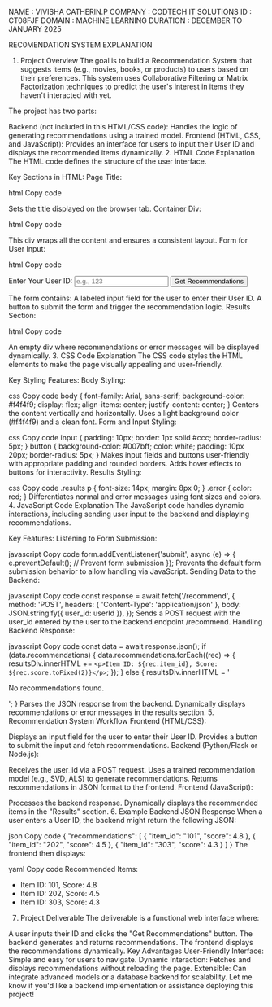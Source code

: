 NAME : VIVISHA CATHERIN.P COMPANY : CODTECH IT SOLUTIONS ID : CT08FJF DOMAIN : MACHINE LEARNING DURATION : DECEMBER TO JANUARY 2025

REC0MENDATION SYSTEM EXPLANATION

1. Project Overview
The goal is to build a Recommendation System that suggests items (e.g., movies, books, or products) to users based on their preferences. This system uses Collaborative Filtering or Matrix Factorization techniques to predict the user's interest in items they haven't interacted with yet.

The project has two parts:

Backend (not included in this HTML/CSS code): Handles the logic of generating recommendations using a trained model.
Frontend (HTML, CSS, and JavaScript): Provides an interface for users to input their User ID and displays the recommended items dynamically.
2. HTML Code Explanation
The HTML code defines the structure of the user interface.

Key Sections in HTML:
Page Title:

html
Copy code
<title>Recommendation System</title>
Sets the title displayed on the browser tab.
Container Div:

html
Copy code
<div class="container">
This div wraps all the content and ensures a consistent layout.
Form for User Input:

html
Copy code
<form id="recommendation-form">
   <label for="user-id">Enter Your User ID:</label>
   <input type="number" id="user-id" name="user-id" placeholder="e.g., 123" required>
   <button type="submit">Get Recommendations</button>
</form>
The form contains:
A labeled input field for the user to enter their User ID.
A button to submit the form and trigger the recommendation logic.
Results Section:

html
Copy code
<div class="results" id="results">
   <!-- Recommendations will appear here -->
</div>
An empty div where recommendations or error messages will be displayed dynamically.
3. CSS Code Explanation
The CSS code styles the HTML elements to make the page visually appealing and user-friendly.

Key Styling Features:
Body Styling:

css
Copy code
body {
   font-family: Arial, sans-serif;
   background-color: #f4f4f9;
   display: flex;
   align-items: center;
   justify-content: center;
}
Centers the content vertically and horizontally.
Uses a light background color (#f4f4f9) and a clean font.
Form and Input Styling:

css
Copy code
input {
   padding: 10px;
   border: 1px solid #ccc;
   border-radius: 5px;
}
button {
   background-color: #007bff;
   color: white;
   padding: 10px 20px;
   border-radius: 5px;
}
Makes input fields and buttons user-friendly with appropriate padding and rounded borders.
Adds hover effects to buttons for interactivity.
Results Styling:

css
Copy code
.results p {
   font-size: 14px;
   margin: 8px 0;
}
.error {
   color: red;
}
Differentiates normal and error messages using font sizes and colors.
4. JavaScript Code Explanation
The JavaScript code handles dynamic interactions, including sending user input to the backend and displaying recommendations.

Key Features:
Listening to Form Submission:

javascript
Copy code
form.addEventListener('submit', async (e) => {
   e.preventDefault(); // Prevent form submission
});
Prevents the default form submission behavior to allow handling via JavaScript.
Sending Data to the Backend:

javascript
Copy code
const response = await fetch('/recommend', {
   method: 'POST',
   headers: { 'Content-Type': 'application/json' },
   body: JSON.stringify({ user_id: userId }),
});
Sends a POST request with the user_id entered by the user to the backend endpoint /recommend.
Handling Backend Response:

javascript
Copy code
const data = await response.json();
if (data.recommendations) {
   data.recommendations.forEach((rec) => {
      resultsDiv.innerHTML += `<p>Item ID: ${rec.item_id}, Score: ${rec.score.toFixed(2)}</p>`;
   });
} else {
   resultsDiv.innerHTML = '<p class="error">No recommendations found.</p>';
}
Parses the JSON response from the backend.
Dynamically displays recommendations or error messages in the results section.
5. Recommendation System Workflow
Frontend (HTML/CSS):

Displays an input field for the user to enter their User ID.
Provides a button to submit the input and fetch recommendations.
Backend (Python/Flask or Node.js):

Receives the user_id via a POST request.
Uses a trained recommendation model (e.g., SVD, ALS) to generate recommendations.
Returns recommendations in JSON format to the frontend.
Frontend (JavaScript):

Processes the backend response.
Dynamically displays the recommended items in the "Results" section.
6. Example Backend JSON Response
When a user enters a User ID, the backend might return the following JSON:

json
Copy code
{
   "recommendations": [
      { "item_id": "101", "score": 4.8 },
      { "item_id": "202", "score": 4.5 },
      { "item_id": "303", "score": 4.3 }
   ]
}
The frontend then displays:

yaml
Copy code
Recommended Items:
- Item ID: 101, Score: 4.8
- Item ID: 202, Score: 4.5
- Item ID: 303, Score: 4.3
7. Project Deliverable
The deliverable is a functional web interface where:

A user inputs their ID and clicks the "Get Recommendations" button.
The backend generates and returns recommendations.
The frontend displays the recommendations dynamically.
Key Advantages
User-Friendly Interface: Simple and easy for users to navigate.
Dynamic Interaction: Fetches and displays recommendations without reloading the page.
Extensible: Can integrate advanced models or a database backend for scalability.
Let me know if you'd like a backend implementation or assistance deploying this project!









